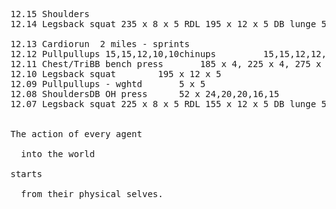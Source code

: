 <pre>
12.15 Shoulders  
12.14 Legsback squat 235 x 8 x 5 RDL 195 x 12 x 5 DB lunge 52 x 30 x 2   

12.13 Cardiorun  2 miles - sprints  
12.12 Pullpullups 15,15,12,10,10chinups			15,15,12,12,12		BB row - OH/UH		185 x 10 x 6		BB curl		125 x 8 x 3	BB curl - rvrs		65 x 10 x 3
12.11 Chest/TriBB bench press		185 x 4, 225 x 4, 275 x 1, 295 x 1, 315 x F, 225 x 8 x 3	skull crushers		95 x 12 x 3		weighted bench dip	20 x 5  
12.10 Legsback squat		195 x 12 x 5							RDL			185 x 12 x 5		DB lunge		52 x 30 x 2  
12.09 Pullpullups - wghtd		5 x 5								chinups - wghtd		5 x 5			BB row - OH/UH		185 x 10 x 6		BB curl		135 x 6 x 3	BB curl - rvrs		55 x 12 x 3  
12.08 ShouldersDB OH press		52 x 24,20,20,16,15						lat raise		30 x 15 x 5		front raise		30 x 12 x 5  
12.07 Legsback squat 225 x 8 x 5 RDL 155 x 12 x 5 DB lunge 52 x 30 x 2   


The action of every agent <br />
  into the world <br />
starts <br />
  from their physical selves. <br />
</pre>
